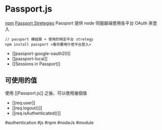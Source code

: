 # Passport.js
[npm](https://www.npmjs.com/package/passport)
[Passport Stretegies](https://www.passportjs.org/packages/)
Passport 提供 node 伺服器端使用各平台 OAuth 來登入
```
// passport 模組跟 + 使用的特定平台 stretegy
npm install passport <看你要用什麼平台登入>
```

- [[passport-google-oauth20]]
- [[passport-local]]
- [[Sessions in Passport]]


## 可使用的值
使用 [[Passport.js]] 之後，可以使用幾個值
- [[req.user]]
- [[req.logout()]]
- [[req.isAuthenticated()]]


#authentication #js #npm #nodeJs #module 